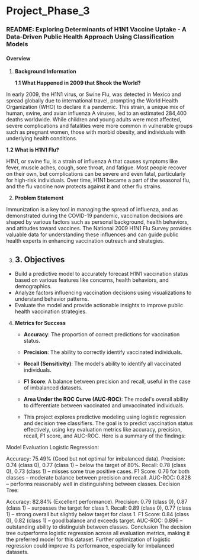 # Project_Phase_3

### README: Exploring Determinants of H1N1 Vaccine Uptake - A Data-Driven Public Health Approach Using Classification Models

#### Overview

1. **Background Information**

   **1.1 What Happened in 2009 that Shook the World?**

In early 2009, the H1N1 virus, or Swine Flu, was detected in Mexico and spread globally due to international travel, prompting the World Health Organization (WHO) to declare it a pandemic. This strain, a unique mix of human, swine, and avian influenza A viruses, led to an estimated 284,400 deaths worldwide. While children and young adults were most affected, severe complications and fatalities were more common in vulnerable groups such as pregnant women, those with morbid obesity, and individuals with underlying health conditions.

   **1.2 What is H1N1 Flu?**

H1N1, or swine flu, is a strain of influenza A that causes symptoms like fever, muscle aches, cough, sore throat, and fatigue. Most people recover on their own, but complications can be severe and even fatal, particularly for high-risk individuals. Over time, H1N1 became a part of the seasonal flu, and the flu vaccine now protects against it and other flu strains.

2. **Problem Statement**

Immunization is a key tool in managing the spread of influenza, and as demonstrated during the COVID-19 pandemic, vaccination decisions are shaped by various factors such as personal background, health behaviors, and attitudes toward vaccines. The National 2009 H1N1 Flu Survey provides valuable data for understanding these influences and can guide public health experts in enhancing vaccination outreach and strategies.

3. ## 3. Objectives 

* Build a predictive model to accurately forecast H1N1 vaccination status based on various features like concerns, health behaviors, and demographics.
* Analyze factors influencing vaccination decisions using visualizations to understand behavior patterns.
* Evaluate the model and provide actionable insights to improve public health vaccination strategies.


4. **Metrics for Success**
   - **Accuracy**: The proportion of correct predictions for vaccination status.
   - **Precision**: The ability to correctly identify vaccinated individuals.
   - **Recall (Sensitivity)**: The model’s ability to identify all vaccinated individuals.
   - **F1 Score**: A balance between precision and recall, useful in the case of imbalanced datasets.
   - **Area Under the ROC Curve (AUC-ROC)**: The model's overall ability to differentiate between vaccinated and unvaccinated individuals.
  
   - This project explores predictive modeling using logistic regression and decision tree classifiers. The goal is to predict vaccination status effectively, using key evaluation metrics like accuracy, precision, recall, F1 score, and AUC-ROC. Here is a summary of the findings:

Model Evaluation
Logistic Regression:

Accuracy: 75.49% (Good but not optimal for imbalanced data).
Precision: 0.74 (class 0), 0.77 (class 1) – below the target of 80%.
Recall: 0.78 (class 0), 0.73 (class 1) – misses some true positive cases.
F1 Score: 0.76 for both classes – moderate balance between precision and recall.
AUC-ROC: 0.828 – performs reasonably well in distinguishing between classes.
Decision Tree:

Accuracy: 82.84% (Excellent performance).
Precision: 0.79 (class 0), 0.87 (class 1) – surpasses the target for class 1.
Recall: 0.89 (class 0), 0.77 (class 1) – strong overall but slightly below target for class 1.
F1 Score: 0.84 (class 0), 0.82 (class 1) – good balance and exceeds target.
AUC-ROC: 0.896 – outstanding ability to distinguish between classes.
Conclusion
The decision tree outperforms logistic regression across all evaluation metrics, making it the preferred model for this dataset. Further optimization of logistic regression could improve its performance, especially for imbalanced datasets.
